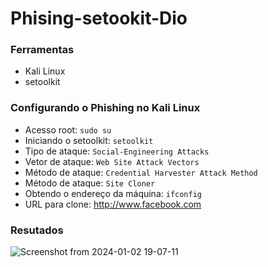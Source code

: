 # Phising-setookit-Dio



### Ferramentas

- Kali Linux
- setoolkit

### Configurando o Phishing no Kali Linux

- Acesso root: ``` sudo su ```
- Iniciando o setoolkit: ``` setoolkit ```
- Tipo de ataque: ``` Social-Engineering Attacks ```
- Vetor de ataque: ``` Web Site Attack Vectors ```
- Método de ataque: ```Credential Harvester Attack Method ```
- Método de ataque: ``` Site Cloner ```
- Obtendo o endereço da máquina: ``` ifconfig ```
- URL para clone: http://www.facebook.com

### Resutados

![Screenshot from 2024-01-02 19-07-11](https://github.com/tss217/Phising-setookit-Dio/assets/67065618/3056dae7-6a21-4ea4-8066-7a9d6aabd66b)
